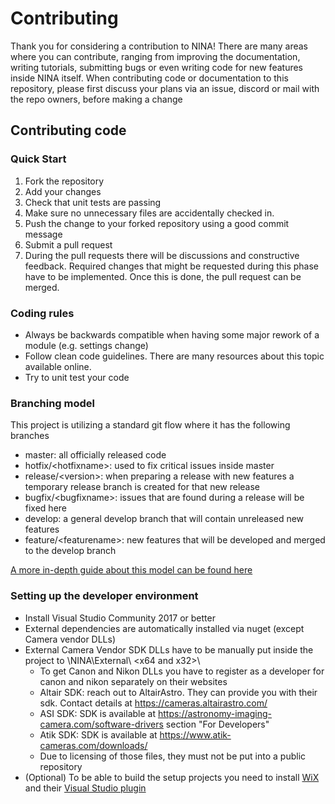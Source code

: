 # Contributing

Thank you for considering a contribution to NINA!
There are many areas where you can contribute, ranging from improving the documentation, writing tutorials, submitting bugs or even writing code for new features inside NINA itself.
When contributing code or documentation to this repository, please first discuss your plans via an issue, discord or mail with the repo owners, before making a change

## Contributing code

### Quick Start
1. Fork the repository
2. Add your changes
3. Check that unit tests are passing
4. Make sure no unnecessary files are accidentally checked in.
5. Push the change to your forked repository using a good commit message
6. Submit a pull request
7. During the pull requests there will be discussions and constructive feedback.
   Required changes that might be requested during this phase have to be implemented.
   Once this is done, the pull request can be merged.

### Coding rules

* Always be backwards compatible when having some major rework of a module (e.g. settings change)
* Follow clean code guidelines. There are many resources about this topic available online.
* Try to unit test your code

### Branching model

This project is utilizing a standard git flow where it has the following branches
* master: all officially released code
* hotfix/&lt;hotfixname&gt;: used to fix critical issues inside master
* release/&lt;version&gt;: when preparing a release with new features a temporary release branch is created for that new release
* bugfix/&lt;bugfixname&gt;: issues that are found during a release will be fixed here
* develop: a general develop branch that will contain unreleased new features
* feature/&lt;featurename&gt;: new features that will be developed and merged to the develop branch

[A more in-depth guide about this model can be found here](https://nvie.com/posts/a-successful-git-branching-model/)

### Setting up the developer environment

* Install Visual Studio Community 2017 or better
* External dependencies are automatically installed via nuget (except Camera vendor DLLs)
* External Camera Vendor SDK DLLs have to be manually put inside the project to \NINA\External\ &lt;x64 and x32&gt;\
    * To get Canon and Nikon DLLs you have to register as a developer for canon and nikon separately on their websites
	* Altair SDK: reach out to AltairAstro. They can provide you with their sdk. Contact details at https://cameras.altairastro.com/
	* ASI SDK: SDK is available at https://astronomy-imaging-camera.com/software-drivers section "For Developers"
	* Atik SDK: SDK is available at https://www.atik-cameras.com/downloads/
    * Due to licensing of those files, they must not be put into a public repository
* (Optional) To be able to build the setup projects you need to install [WiX](http://wixtoolset.org/) and their [Visual Studio plugin](https://marketplace.visualstudio.com/items?itemName=RobMensching.WixToolsetVisualStudio2017Extension)